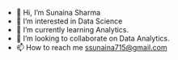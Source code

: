 - 👋 Hi, I’m Sunaina Sharma
- 👀 I’m interested in Data Science
- 🌱 I’m currently learning Analytics.
- 💞️ I’m looking to collaborate on Data Analytics.
- 📫 How to reach me ssunaina715@gmail.com

<!---
Sunaina715Sharma/Sunaina715Sharma is a ✨ special ✨ repository because its `README.md` (this file) appears on your GitHub profile.
You can click the Preview link to take a look at your changes.
--->
